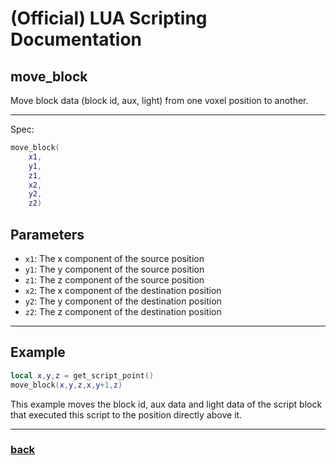 
# (Official) LUA Scripting Documentation

## move_block

Move block data (block id, aux, light) from one voxel position to another.

___

Spec:

```lua
move_block(
	x1,
	y1,
	z1,
	x2,
	y2,
	z2)
```

## Parameters

- `x1`: The x component of the source position
- `y1`: The y component of the source position
- `z1`: The z component of the source position
- `x2`: The x component of the destination position
- `y2`: The y component of the destination position
- `z2`: The z component of the destination position

___

## Example

```lua
local x,y,z = get_script_point()
move_block(x,y,z,x,y+1,z)
```

This example moves the block id, aux data and light data of the script block that executed this script to the position directly above it.

___

### [back](../blocks)
